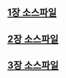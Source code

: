 ## <A href="https://github.com/Hwang-chanyoung/processing/blob/master/Problem1_drawing_pen.pde">1장 소스파일</A>
## <A href="https://github.com/Hwang-chanyoung/processing/blob/master/Problem2_banner.pde">2장 소스파일</A>
## <A href="https://github.com/Hwang-chanyoung/processing/blob/master/Problem3_BounceBall.pde">3장 소스파일</A>

